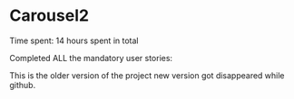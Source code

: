 Carousel2
=========
Time spent: 14 hours spent in total

Completed ALL the mandatory user stories:

This is the older version of the project new version got disappeared while github.
